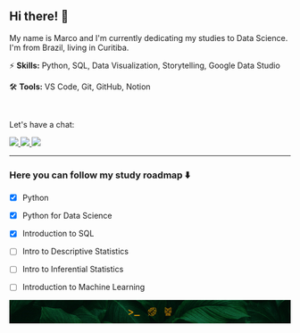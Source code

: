 ## Hi there! 🍃

My name is Marco and I'm currently dedicating my studies to Data Science. I'm from Brazil, living in Curitiba.

⚡ __Skills:__ Python, SQL, Data Visualization, Storytelling, Google Data Studio

🛠️ __Tools:__ VS Code, Git, GitHub, Notion

<br/>

Let's have a chat:

<a href="https://www.linkedin.com/in/marconasg/" alt="LinkedIn">
    <img src="https://img.shields.io/badge/-Linkedin-01402E?style=for-the-badge&logo=LinkedIn&logoColor=FFFFFF&link=https://www.linkedin.com/in/marconasg/"/>
</a>

<a href="https://www.instagram.com/marconasg/" alt="Instagram">
    <img src="https://img.shields.io/badge/-Instagram-01402E?style=for-the-badge&logo=Instagram&logoColor=FFFFFF&link=https://www.instagram.com/marconasg"/>
</a>

<a href="mailto:marko.nasg@gmail.com" alt="Gmail">
    <img src="https://img.shields.io/badge/-Gmail-01402E?style=for-the-badge&logo=Gmail&logoColor=FFFFFF&link=mailto:marko.nasg@gmail.com"/>
</a>

---

### Here you can follow my study roadmap ⬇️
- [x] Python
- [x] Python for Data Science
- [x] Introduction to SQL
- [ ] Intro to Descriptive Statistics
- [ ] Intro to Inferential Statistics
- [ ] Introduction to Machine Learning


![](assets/profile-bottom.jpg)